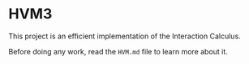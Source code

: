# HVM3

This project is an efficient implementation of the Interaction Calculus.

Before doing any work, read the `HVM.md` file to learn more about it.

